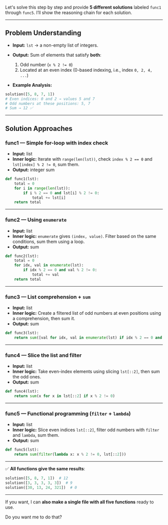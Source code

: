 Let's solve this step by step and provide **5 different solutions** labeled `func1` through `func5`. I’ll show the reasoning chain for each solution.

---

## **Problem Understanding**

* **Input:** `lst` → a non-empty list of integers.

* **Output:** Sum of elements that satisfy **both**:

  1. Odd number (`x % 2 != 0`)
  2. Located at an even index (0-based indexing, i.e., index `0, 2, 4, ...`)

* **Example Analysis:**

```python
solution([5, 8, 7, 1])
# Even indices: 0 and 2 → values 5 and 7
# Odd numbers at these positions: 5, 7
# Sum → 12 ✅
```

---

## **Solution Approaches**

### **func1 — Simple for-loop with index check**

* **Input:** list
* **Inner logic:** Iterate with `range(len(lst))`, check `index % 2 == 0` and `lst[index] % 2 != 0`, sum them.
* **Output:** integer sum

```python
def func1(lst):
    total = 0
    for i in range(len(lst)):
        if i % 2 == 0 and lst[i] % 2 != 0:
            total += lst[i]
    return total
```

---

### **func2 — Using `enumerate`**

* **Input:** list
* **Inner logic:** `enumerate` gives `(index, value)`. Filter based on the same conditions, sum them using a loop.
* **Output:** sum

```python
def func2(lst):
    total = 0
    for idx, val in enumerate(lst):
        if idx % 2 == 0 and val % 2 != 0:
            total += val
    return total
```

---

### **func3 — List comprehension + `sum`**

* **Input:** list
* **Inner logic:** Create a filtered list of odd numbers at even positions using a comprehension, then sum it.
* **Output:** sum

```python
def func3(lst):
    return sum([val for idx, val in enumerate(lst) if idx % 2 == 0 and val % 2 != 0])
```

---

### **func4 — Slice the list and filter**

* **Input:** list
* **Inner logic:** Take even-index elements using slicing `lst[::2]`, then sum the odd ones.
* **Output:** sum

```python
def func4(lst):
    return sum(x for x in lst[::2] if x % 2 != 0)
```

---

### **func5 — Functional programming (`filter` + `lambda`)**

* **Input:** list
* **Inner logic:** Slice even indices `lst[::2]`, filter odd numbers with `filter` and `lambda`, sum them.
* **Output:** sum

```python
def func5(lst):
    return sum(filter(lambda x: x % 2 != 0, lst[::2]))
```

---

✅ **All functions give the same results**:

```python
solution([5, 8, 7, 1])  # 12
solution([3, 3, 3, 3, 3])  # 9
solution([30, 13, 24, 321])  # 0
```

---

If you want, I can **also make a single file with all five functions** ready to use.

Do you want me to do that?
